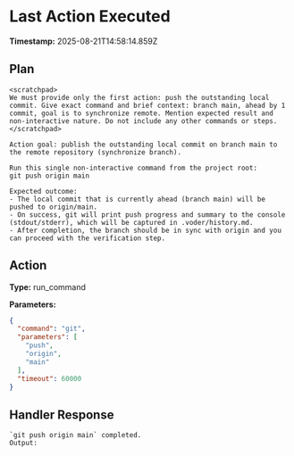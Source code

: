 # Last Action Executed

**Timestamp:** 2025-08-21T14:58:14.859Z

## Plan

```
<scratchpad>
We must provide only the first action: push the outstanding local commit. Give exact command and brief context: branch main, ahead by 1 commit, goal is to synchronize remote. Mention expected result and non-interactive nature. Do not include any other commands or steps.
</scratchpad>

Action goal: publish the outstanding local commit on branch main to the remote repository (synchronize branch).

Run this single non-interactive command from the project root:
git push origin main

Expected outcome:
- The local commit that is currently ahead (branch main) will be pushed to origin/main.
- On success, git will print push progress and summary to the console (stdout/stderr), which will be captured in .voder/history.md.
- After completion, the branch should be in sync with origin and you can proceed with the verification step.
```

## Action

**Type:** run_command

**Parameters:**
```json
{
  "command": "git",
  "parameters": [
    "push",
    "origin",
    "main"
  ],
  "timeout": 60000
}
```

## Handler Response

```
`git push origin main` completed.
Output:

```
